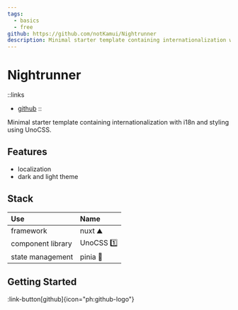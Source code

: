 ```yaml
---
tags:
  - basics
  - free
github: https://github.com/notKamui/Nightrunner
description: Minimal starter template containing internationalization with i18n and styling using UnoCSS.
---
```


# Nightrunner

::links
- [github](https://github.com/notKamui/Nightrunner)
::

Minimal starter template containing internationalization with i18n and styling using UnoCSS.

## Features

- localization
- dark and light theme

## Stack

| Use               | Name       |
| :---------------- | :--------- |
| framework         | nuxt ⛰️    |
| component library | UnoCSS 1️⃣ |
| state management  | pinia 🍍   |

## Getting Started

:link-button[github]{icon="ph:github-logo"}
